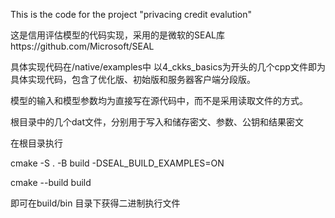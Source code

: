 This is the code for the project "privacing credit evalution"

这是信用评估模型的代码实现，采用的是微软的SEAL库https://github.com/Microsoft/SEAL

具体实现代码在/native/examples中
以4_ckks_basics为开头的几个cpp文件即为具体实现代码，包含了优化版、初始版和服务器客户端分段版。

模型的输入和模型参数均为直接写在源代码中，而不是采用读取文件的方式。

根目录中的几个dat文件，分别用于写入和储存密文、参数、公钥和结果密文


在根目录执行 

cmake -S . -B build -DSEAL_BUILD_EXAMPLES=ON

cmake --build build

即可在build/bin 目录下获得二进制执行文件 
